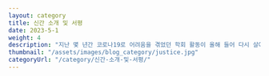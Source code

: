 ```yaml
---
layout: category
title: 신간 소개 및 서평
date: 2023-5-1
weight: 4
description: "지난 몇 년간 코로나19로 어려움을 겪었던 학회 활동이 올해 들어 다시 살아나고 있는 느낌이다. 정치학을 전공하는 필자의 경우 가입한 학회가 여럿이다 보니 최근에는 거의 일주일에 한 번꼴로 학회 주최 학술회의 안내 메일을 받고 있다. 실제로 올해 1학기에만 정치학 관련 분야에서 어림잡아 십여 개의 학회가 이십여 차례 이상 학술회의를 개최했거나 개최할 예정이다. 바야흐로 학회의 계절이 다시 돌아왔다."
thumbnail: "/assets/images/blog_category/justice.jpg"
categoryUrl: "/category/신간-소개-및-서평/"
---
```

